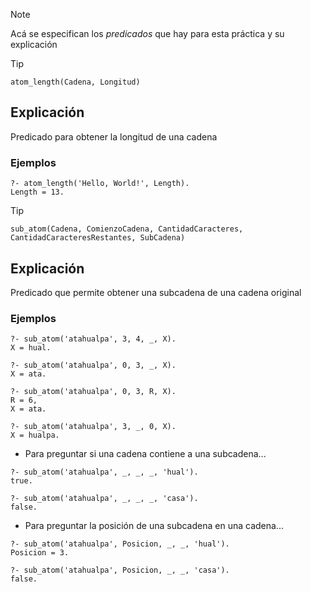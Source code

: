 > [!NOTE]  
> Acá se especifican los *predicados* que hay para esta práctica y su explicación

> [!TIP]
> `atom_length(Cadena, Longitud)`

## Explicación
Predicado para obtener la longitud de una cadena

### Ejemplos
```
?- atom_length('Hello, World!', Length).
Length = 13.
```

> [!TIP]
> `sub_atom(Cadena, ComienzoCadena, CantidadCaracteres, CantidadCaracteresRestantes, SubCadena)`

## Explicación
Predicado que permite obtener una subcadena de una cadena original

### Ejemplos
```
?- sub_atom('atahualpa', 3, 4, _, X).
X = hual.
```
```
?- sub_atom('atahualpa', 0, 3, _, X).
X = ata.
```
```
?- sub_atom('atahualpa', 0, 3, R, X).
R = 6,
X = ata.
```
```
?- sub_atom('atahualpa', 3, _, 0, X).
X = hualpa.
```

- Para preguntar si una cadena contiene a una subcadena...
```
?- sub_atom('atahualpa', _, _, _, 'hual').
true.
```
```
?- sub_atom('atahualpa', _, _, _, 'casa').
false.
```

- Para preguntar la posición de una subcadena en una cadena...
```
?- sub_atom('atahualpa', Posicion, _, _, 'hual').
Posicion = 3.
```
```
?- sub_atom('atahualpa', Posicion, _, _, 'casa').
false.
```
